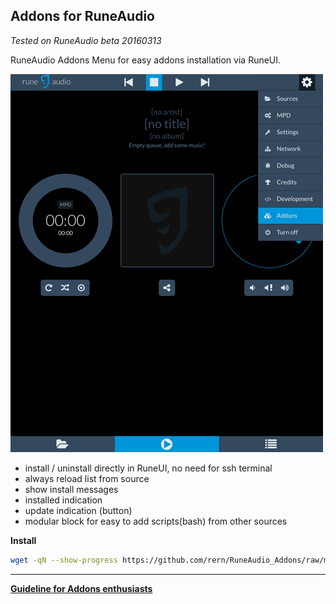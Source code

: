 Addons for RuneAudio
---
_Tested on RuneAudio beta 20160313_

RuneAudio Addons Menu for easy addons installation via RuneUI.  

![addons](https://github.com/rern/_assets/blob/master/RuneAudio_Addons/addons.gif)  

- install / uninstall directly in RuneUI, no need for ssh terminal
- always reload list from source
- show install messages
- installed indication
- update indication (button)
- modular block for easy to add scripts(bash) from other sources

**Install**  
```sh
wget -qN --show-progress https://github.com/rern/RuneAudio_Addons/raw/master/install.sh; chmod +x install.sh; ./install.sh
```

---
[**Guideline for Addons enthusiasts**](https://github.com/rern/RuneAudio_Addons/blob/master/guideline.md)  
